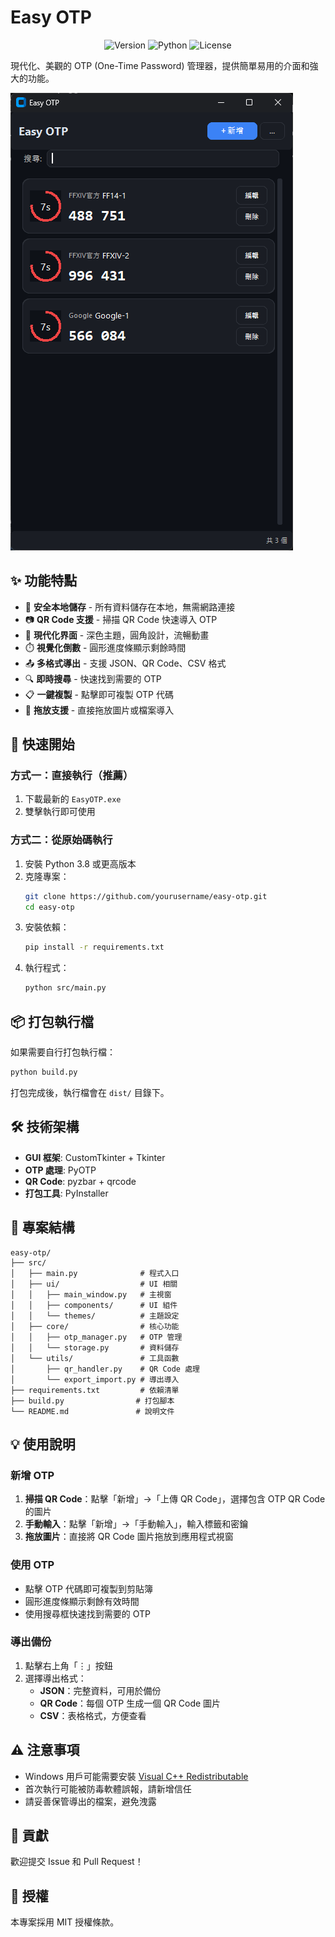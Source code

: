 # Easy OTP

<p align="center">
  <img src="https://img.shields.io/badge/version-2.0.0-blue.svg" alt="Version">
  <img src="https://img.shields.io/badge/python-3.8+-green.svg" alt="Python">
  <img src="https://img.shields.io/badge/license-MIT-orange.svg" alt="License">
</p>

現代化、美觀的 OTP (One-Time Password) 管理器，提供簡單易用的介面和強大的功能。

![dmoe](demo.png)

## ✨ 功能特點

- 🔐 **安全本地儲存** - 所有資料儲存在本地，無需網路連接
- 📷 **QR Code 支援** - 掃描 QR Code 快速導入 OTP
- 🎨 **現代化界面** - 深色主題，圓角設計，流暢動畫
- ⏱️ **視覺化倒數** - 圓形進度條顯示剩餘時間
- 📤 **多格式導出** - 支援 JSON、QR Code、CSV 格式
- 🔍 **即時搜尋** - 快速找到需要的 OTP
- 📋 **一鍵複製** - 點擊即可複製 OTP 代碼
- 🎯 **拖放支援** - 直接拖放圖片或檔案導入

## 🚀 快速開始

### 方式一：直接執行（推薦）

1. 下載最新的 `EasyOTP.exe`
2. 雙擊執行即可使用

### 方式二：從原始碼執行

1. 安裝 Python 3.8 或更高版本
2. 克隆專案：
   ```bash
   git clone https://github.com/yourusername/easy-otp.git
   cd easy-otp
   ```
3. 安裝依賴：
   ```bash
   pip install -r requirements.txt
   ```
4. 執行程式：
   ```bash
   python src/main.py
   ```

## 📦 打包執行檔

如果需要自行打包執行檔：

```bash
python build.py
```

打包完成後，執行檔會在 `dist/` 目錄下。

## 🛠️ 技術架構

- **GUI 框架**: CustomTkinter + Tkinter
- **OTP 處理**: PyOTP
- **QR Code**: pyzbar + qrcode
- **打包工具**: PyInstaller

## 📂 專案結構

```
easy-otp/
├── src/
│   ├── main.py              # 程式入口
│   ├── ui/                  # UI 相關
│   │   ├── main_window.py   # 主視窗
│   │   ├── components/      # UI 組件
│   │   └── themes/          # 主題設定
│   ├── core/                # 核心功能
│   │   ├── otp_manager.py   # OTP 管理
│   │   └── storage.py       # 資料儲存
│   └── utils/               # 工具函數
│       ├── qr_handler.py    # QR Code 處理
│       └── export_import.py # 導出導入
├── requirements.txt         # 依賴清單
├── build.py                # 打包腳本
└── README.md               # 說明文件
```

## 💡 使用說明

### 新增 OTP

1. **掃描 QR Code**：點擊「新增」→「上傳 QR Code」，選擇包含 OTP QR Code 的圖片
2. **手動輸入**：點擊「新增」→「手動輸入」，輸入標籤和密鑰
3. **拖放圖片**：直接將 QR Code 圖片拖放到應用程式視窗

### 使用 OTP

- 點擊 OTP 代碼即可複製到剪貼簿
- 圓形進度條顯示剩餘有效時間
- 使用搜尋框快速找到需要的 OTP

### 導出備份

1. 點擊右上角「⋮」按鈕
2. 選擇導出格式：
   - **JSON**：完整資料，可用於備份
   - **QR Code**：每個 OTP 生成一個 QR Code 圖片
   - **CSV**：表格格式，方便查看

## ⚠️ 注意事項

- Windows 用戶可能需要安裝 [Visual C++ Redistributable](https://support.microsoft.com/en-us/help/2977003/the-latest-supported-visual-c-downloads)
- 首次執行可能被防毒軟體誤報，請新增信任
- 請妥善保管導出的檔案，避免洩露

## 🤝 貢獻

歡迎提交 Issue 和 Pull Request！

## 📄 授權

本專案採用 MIT 授權條款。